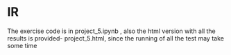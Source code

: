 # IR

The exercise code is in project_5.ipynb , also the html version with all the results is provided- project_5.html, since the running  of all the test may take some time
